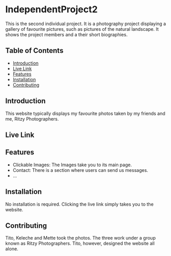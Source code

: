 # IndependentProject2
This is the second individual project. It is a photography project displaying a gallery of favourite pictures, such as pictures of the natural landscape. It shows the project members and a their short biographies.

## Table of Contents

- [Introduction](#introduction)
- [Live Link](#LiveLink)
- [Features](#features)
- [Installation](#installation)
- [Contributing](#contributing)


## Introduction

This website typically displays my favourite photos taken by my friends and me, Ritzy Photographers.


## Live Link



## Features


- Clickable Images: The Images take you to its main page.
- Contact: There is a section where users can send us messages.
- ...

## Installation

No installation is required. Clicking the live link simply takes you to the website.

## Contributing

Tito, Keleche and Mette took the photos. The three work under a group known as Ritzy Photographers. Tito, however, designed the website all alone.



